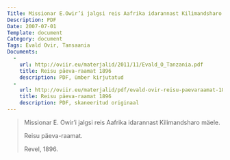 ```yaml
---
Title: Missionar E.Owir’i jalgsi reis Aafrika idarannast Kilimandsharo mäele
Description: PDF
Date: 2007-07-01
Template: document
Category: document
Tags: Evald Ovir, Tansaania
Documents:
  -
    url: http://oviir.eu/materjalid/2011/11/Evald_O_Tanzania.pdf
    title: Reisu päeva-raamat 1896
    description: PDF, ümber kirjutatud
  -
    url: http://oviir.eu/materjalid/pdf/evald-ovir-reisu-paevaraamat-1896.pdf
    title: Reisu päeva-raamat 1896
    description: PDF, skaneeritud originaal
---
```


<blockquote>

Missionar E. Owir’i jalgsi reis Aafrika idarannast Kilimandsharo mäele.

Reisu päeva-raamat.

Revel, 1896.

</blockquote>
